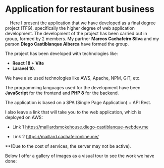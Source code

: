 # Application for restaurant business

&nbsp;&nbsp;&nbsp;&nbsp;Here I present the application that we have developed as a final degree project (TFG), specifically the higher degree of web application development. The development of the project has been carried out in group, formed by 2 members. My partner **Marcos Cachafeiro Silva** and my person **Diego Castiblanque Alberca** have formed the group. 

The project has been developed with technologies like:
- **React 18 + Vite** 
- **Laravel 10**. 

We have also used technologies like AWS, Apache, NPM, GIT, etc. 

The programming languages used for the development have been **JavaScript** for the frontend and **PHP 8** for the backend. 

The application is based on a SPA (Single Page Application) + API Rest. 

I also leave a link that will take you to the web application, which is deployed on AWS:

- Link 1
https://maillardsmokehouse.diego-castiblanque-webdev.me

- Link 2
https://maillard.cachafeironline.me/

\*\*(Due to the cost of services, the server may not be active).

Below I offer a gallery of images as a visual tour to see the work we have done:
